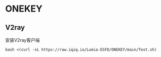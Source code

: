# ONEKEY
## V2ray
安装V2ray客户端
```
bash <(curl -sL https://raw.iqiq.io/Lumia-ESFD/ONEKEY/main/Test.sh)
```
